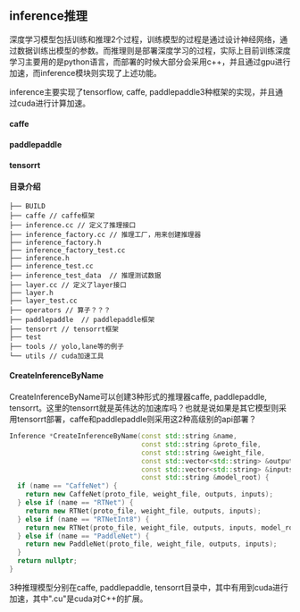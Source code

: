 ## inference推理
深度学习模型包括训练和推理2个过程，训练模型的过程是通过设计神经网络，通过数据训练出模型的参数。而推理则是部署深度学习的过程，实际上目前训练深度学习主要用的是python语言，而部署的时候大部分会采用c++，并且通过gpu进行加速，而inference模块则实现了上述功能。  

inference主要实现了tensorflow, caffe, paddlepaddle3种框架的实现，并且通过cuda进行计算加速。  

#### caffe


#### paddlepaddle


#### tensorrt


#### 目录介绍
```
├── BUILD
├── caffe // caffe框架
├── inference.cc // 定义了推理接口
├── inference_factory.cc // 推理工厂，用来创建推理器
├── inference_factory.h
├── inference_factory_test.cc
├── inference.h
├── inference_test.cc
├── inference_test_data  // 推理测试数据
├── layer.cc // 定义了layer接口
├── layer.h
├── layer_test.cc
├── operators // 算子？？？
├── paddlepaddle  // paddlepaddle框架
├── tensorrt // tensorrt框架
├── test
├── tools // yolo,lane等的例子
└── utils // cuda加速工具
```


#### CreateInferenceByName
CreateInferenceByName可以创建3种形式的推理器caffe, paddlepaddle, tensorrt。这里的tensorrt就是英伟达的加速库吗？也就是说如果是其它模型则采用tensorrt部署，caffe和paddlepaddle则采用这2种高级别的api部署？  
```c++
Inference *CreateInferenceByName(const std::string &name,
                                 const std::string &proto_file,
                                 const std::string &weight_file,
                                 const std::vector<std::string> &outputs,
                                 const std::vector<std::string> &inputs,
                                 const std::string &model_root) {
  if (name == "CaffeNet") {
    return new CaffeNet(proto_file, weight_file, outputs, inputs);
  } else if (name == "RTNet") {
    return new RTNet(proto_file, weight_file, outputs, inputs);
  } else if (name == "RTNetInt8") {
    return new RTNet(proto_file, weight_file, outputs, inputs, model_root);
  } else if (name == "PaddleNet") {
    return new PaddleNet(proto_file, weight_file, outputs, inputs);
  }
  return nullptr;
}
```

3种推理模型分别在caffe, paddlepaddle, tensorrt目录中，其中有用到cuda进行加速，其中".cu"是cuda对C++的扩展。  

